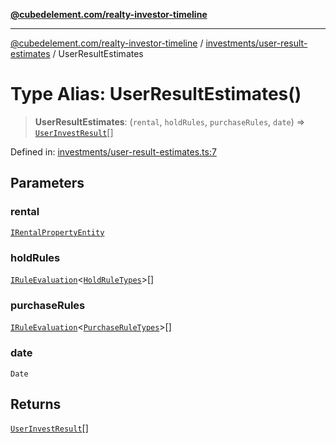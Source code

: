[**@cubedelement.com/realty-investor-timeline**](../../../index.md)

---

[@cubedelement.com/realty-investor-timeline](../../../modules.md) / [investments/user-result-estimates](../index.md) / UserResultEstimates

# Type Alias: UserResultEstimates()

> **UserResultEstimates**: (`rental`, `holdRules`, `purchaseRules`, `date`) => [`UserInvestResult`](../../user-invest-result/classes/UserInvestResult.md)[]

Defined in: [investments/user-result-estimates.ts:7](https://github.com/kvernon/realty-investor-timeline/blob/c7446a8a5576468ac5874a2dd8323180fa97a55b/src/investments/user-result-estimates.ts#L7)

## Parameters

### rental

[`IRentalPropertyEntity`](../../../properties/i-rental-property-entity/interfaces/IRentalPropertyEntity.md)

### holdRules

[`IRuleEvaluation`](../../../rules/rule-evaluation/interfaces/IRuleEvaluation.md)\<[`HoldRuleTypes`](../../../rules/hold-rule-types/enumerations/HoldRuleTypes.md)\>[]

### purchaseRules

[`IRuleEvaluation`](../../../rules/rule-evaluation/interfaces/IRuleEvaluation.md)\<[`PurchaseRuleTypes`](../../../rules/purchase-rule-types/enumerations/PurchaseRuleTypes.md)\>[]

### date

`Date`

## Returns

[`UserInvestResult`](../../user-invest-result/classes/UserInvestResult.md)[]
